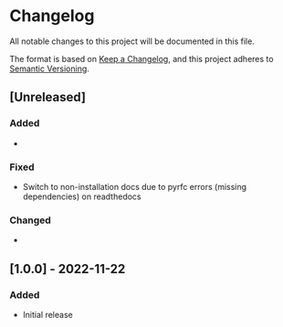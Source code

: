 # Changelog

All notable changes to this project will be documented in this file.

The format is based on [Keep a Changelog](https://keepachangelog.com/en/1.0.0/),
and this project adheres to [Semantic Versioning](https://semver.org/spec/v2.0.0.html).

## [Unreleased]

### Added

-

### Fixed

- Switch to non-installation docs due to pyrfc errors (missing dependencies) on readthedocs

### Changed

-

## [1.0.0] - 2022-11-22

### Added

- Initial release
